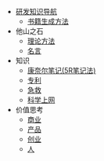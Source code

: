 * [研发知识导航](README.md)
  * [书籍生成方法](book-gen.md)
* 他山之石
  * [理论方法](kb/method.md)
  * [名言](kb/famous.md)
* 知识
  * [康奈尔笔记(5R笔记法)](kb/cornell.md)
  * [专利](kb/patent.md)
  * [急救](kb/emergency_treatment.md)
  * [科学上网](kb/science_surf.md)
* 价值思考
  * [商业](value/biz.md)
  * [产品](value/product.md)
  * [创业](value/startup.md)
  * [人](value/person.md)